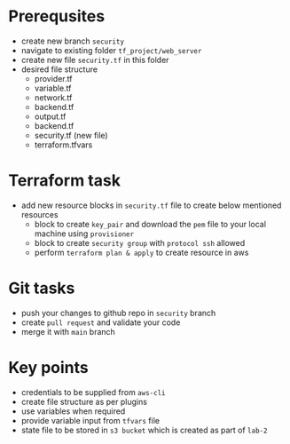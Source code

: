 # Prerequsites
- create new branch `security`
- navigate to existing folder `tf_project/web_server`
- create new file `security.tf` in this folder
- desired file structure
  * provider.tf
  * variable.tf
  * network.tf
  * backend.tf
  * output.tf
  * backend.tf
  * security.tf (new file)
  * terraform.tfvars

# Terraform task
- add new resource blocks in `security.tf` file to create below mentioned resources 
  * block to create `key_pair` and download the `pem` file to your local machine using `provisioner`
  * block to create `security group` with `protocol ssh` allowed
  * perform `terraform plan & apply` to create resource in aws

# Git tasks
- push your changes to github repo in `security` branch
- create `pull request` and validate your code
- merge it with `main` branch

# Key points
- credentials to be supplied from `aws-cli`
- create file structure as per plugins
- use variables when required
- provide variable input from `tfvars` file
- state file to be stored in `s3 bucket` which is created as part of `lab-2`
